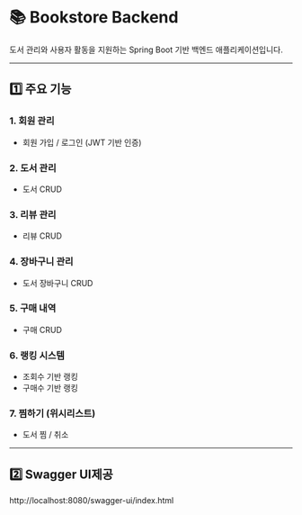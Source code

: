 # 📚 Bookstore Backend

도서 관리와 사용자 활동을 지원하는 Spring Boot 기반 백엔드 애플리케이션입니다. 

---

## 1️⃣ 주요 기능

### 1. 회원 관리
- 회원 가입 / 로그인 (JWT 기반 인증)

### 2. 도서 관리
- 도서 CRUD

### 3. 리뷰 관리
- 리뷰 CRUD

### 4. 장바구니 관리
- 도서 장바구니 CRUD

### 5. 구매 내역
- 구매 CRUD

### 6. 랭킹 시스템
- 조회수 기반 랭킹
- 구매수 기반 랭킹  

### 7. 찜하기 (위시리스트)
- 도서 찜 / 취소

---

## 2️⃣ Swagger UI제공

http://localhost:8080/swagger-ui/index.html
